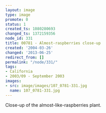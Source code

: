 ```yaml
---
layout: image
type: image
promote: 0
status: 1
created_ts: 1080280693
changed_ts: 1372159356
node_id: 331
title: 00781 - Almost-raspberries close-up
created: '2004-03-26'
changed: '2013-06-25'
redirect_from: []
permalink: "/node/331/"
tags:
- California
- 2003/09 - September 2003
images:
- src: image/images/107_0781-331.jpg
  name: 107_0781-331.jpg
---
```

Close-up of the almost-like-raspberries plant.
